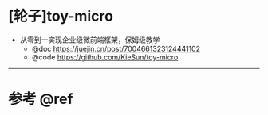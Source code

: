 # [轮子]toy-micro

- 从零到一实现企业级微前端框架，保姆级教学
    - @doc https://juejin.cn/post/7004661323124441102
    - @code https://github.com/KieSun/toy-micro

---

# 参考 @ref
